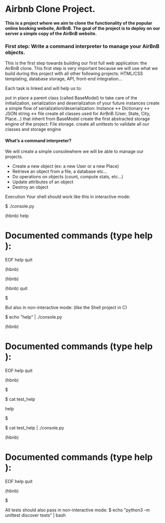 # Airbnb Clone Project.

#### This is a project where we aim to clone the functionality of the popular online booking website, AirBnB. The goal of the project is to deploy on our server a simple copy of the AirBnB website.

### First step: Write a command interpreter to manage your AirBnB objects.
This is the first step towards building our first full web application: the AirBnB clone. This first step is very important because we will use what we build during this project with all other following projects: HTML/CSS templating, database storage, API, front-end integration…

Each task is linked and will help us to:

put in place a parent class (called BaseModel) to take care of the initialization, serialization and deserialization of your future instances
create a simple flow of serialization/deserialization: Instance <-> Dictionary <-> JSON string <-> file
create all classes used for AirBnB (User, State, City, Place…) that inherit from BaseModel
create the first abstracted storage engine of the project: File storage.
create all unittests to validate all our classes and storage engine

#### What’s a command interpreter?
We will create a simple consolewhere we will be able to manage our projects.

- Create a new object (ex: a new User or a new Place)
- Retrieve an object from a file, a database etc…
- Do operations on objects (count, compute stats, etc…)
- Update attributes of an object
- Destroy an object


Execution
Your shell should work like this in interactive mode:

 $ ./console.py

 (hbnb) help

Documented commands (type help <topic>):
========================================
EOF  help  quit

(hbnb) 

(hbnb) 

(hbnb) quit

$

But also in non-interactive mode: (like the Shell project in C)

$ echo "help" | ./console.py

(hbnb)

Documented commands (type help <topic>):
========================================
EOF  help  quit

(hbnb)

$

$ cat test_help

help

$

$ cat test_help | ./console.py

(hbnb)

Documented commands (type help <topic>):
========================================
EOF  help  quit

(hbnb) 

$

All tests should also pass in non-interactive mode: $ echo "python3 -m unittest discover tests" | bash
